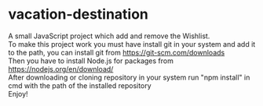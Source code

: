 # vacation-destination
A small JavaScript project which add and remove the Wishlist.<br>
To make this project work you must have install git in your system and add it to the path, you can install git from https://git-scm.com/downloads<br>
Then you have to install Node.js for packages from https://nodejs.org/en/download/<br>
After downloading or cloning repository in your system run "npm install" in cmd with the path of the installed repository<br>
Enjoy!<br>
